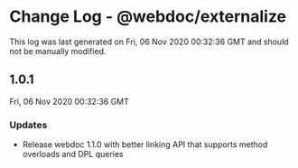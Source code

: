# Change Log - @webdoc/externalize

This log was last generated on Fri, 06 Nov 2020 00:32:36 GMT and should not be manually modified.

## 1.0.1
Fri, 06 Nov 2020 00:32:36 GMT

### Updates

- Release webdoc 1.1.0 with better linking API that supports method overloads and DPL queries

